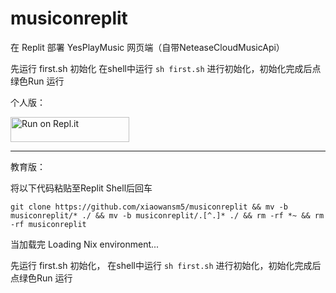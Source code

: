 # musiconreplit

在 Replit 部署 YesPlayMusic 网页端（自带NeteaseCloudMusicApi）

先运行 first.sh 初始化
在shell中运行 `sh first.sh` 进行初始化，初始化完成后点绿色Run 运行

个人版：

<a href="https://repl.it/github/valetzx/musiconreplit">
  <img alt="Run on Repl.it" src="https://repl.it/badge/github/valetzx/musiconreplit" style="height: 40px; width: 190px;" />
</a>



---

教育版：

将以下代码粘贴至Replit Shell后回车

`git clone https://github.com/xiaowansm5/musiconreplit && mv -b musiconreplit/* ./ && mv -b musiconreplit/.[^.]* ./ && rm -rf *~ && rm -rf musiconreplit`

当加载完 Loading Nix environment... 

先运行 first.sh 初始化，
在shell中运行 `sh first.sh` 进行初始化，初始化完成后点绿色Run 运行
